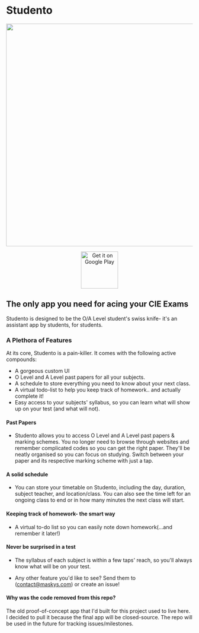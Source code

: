 # Studento   

<p align="center">
<img src="https://github.com/MaskyS/Studento/blob/master/progress_screenshots/flutter_32.png" height="600">
</p>
<p align="center">
 <a href='https://play.google.com/store/apps/details?id=com.MaskyS.studento&pcampaignid=pcampaignidMKT-Other-global-all-co-prtnr-py-PartBadge-Mar2515-1'><img alt='Get it on Google Play' src='https://play.google.com/intl/en_us/badges/static/images/badges/en_badge_web_generic.png' height="100"/></a>
</p>

## The only app you need for acing your CIE Exams

Studento is designed to be the O/A Level student's swiss knife- it's an assistant app by students, for students.

### A Plethora of Features

At its core, Studento is a pain-killer. It comes with the following active compounds:

- A gorgeous custom UI
- O Level and A Level past papers for all your subjects.
- A schedule to store everything you need to know about your next class.
- A virtual todo-list to help you keep track of homework.. and actually complete it!
- Easy access to your subjects' syllabus, so you can learn what will show up on your test (and what will not).

#### Past Papers
- Studento allows you to access O Level and A Level past papers & marking schemes. You no longer need to browse through websites and remember complicated codes so you can get the right paper. They'll be neatly organised so you can focus on studying. Switch between your paper and its respective marking scheme with just a tap.

#### A solid schedule
- You can store your timetable on Studento, including the day, duration, subject teacher, and location/class. You can also see the time left for an ongoing class to end or in how many minutes the next class will start.

#### Keeping track of homework- the smart way
- A virtual to-do list so you can easily note down homework(...and remember it
   later!)

#### Never be surprised in a test
- The syllabus of each subject is within a few taps' reach, so you'll always know what will be on your test.

- Any other feature you'd like to see? Send them to (contact@maskys.com) or create an issue!


#### Why was the code removed from this repo?
The old proof-of-concept app that I'd built for this project used to live here. I decided to pull it because the final app will be closed-source. The repo will be used in the future for tracking issues/milestones.
